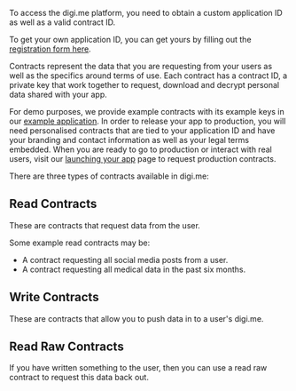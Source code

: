 To access the digi.me platform, you need to obtain a custom application ID as well as a valid contract ID.

To get your own application ID, you can get yours by filling out the [registration form here](https://worlddataexchange.com/register).

Contracts represent the data that you are requesting from your users as well as the specifics around terms of use. Each contract has a contract ID, a private key that work together to request, download and decrypt personal data shared with your app.

For demo purposes, we provide example contracts with its example keys in our [example application](https://github.com/digime/digime-sdk-nodejs-example). In order to release your app to production, you will need personalised contracts that are tied to your application ID and have your branding and contact information as well as your legal terms embedded. When you are ready to go to production or interact with real users, visit our [launching your app](https://developers.digi.me/launching-your-app) page to request production contracts.

There are three types of contracts available in digi.me:

## Read Contracts
These are contracts that request data from the user.

Some example read contracts may be:
  * A contract requesting all social media posts from a user.
  * A contract requesting all medical data in the past six months.

## Write Contracts
These are contracts that allow you to push data in to a user's digi.me.

## Read Raw Contracts
If you have written something to the user, then you can use a read raw contract to request this data back out.
